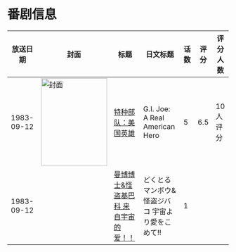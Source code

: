 # 番剧信息

|放送日期|封面|标题|日文标题|话数|评分|评分人数|
|---|---|---|---|---|---|---|
|1983-09-12|<img src="//lain.bgm.tv/pic/cover/c/9f/e0/77220_ckZ1F.jpg" alt="封面" style="width:150px;height:200px;object-fit:cover;">|[特种部队：美国英雄](https://bangumi.tv/subject/77220)|G.I. Joe: A Real American Hero|5|6.5|10人评分|
|1983-09-12||[曼博博士&怪盗基巴科 来自宇宙的爱！！](https://bangumi.tv/subject/312715)|どくとるマンボウ&怪盗ジバコ 宇宙より愛をこめて!!|1|||
